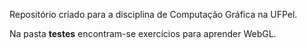 Repositório criado para a disciplina de Computação Gráfica na UFPel.

Na pasta **testes** encontram-se exercícios para aprender WebGL.